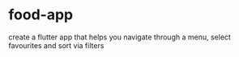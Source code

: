# food-app
create a flutter app that helps you navigate through a menu, select favourites and sort via filters

